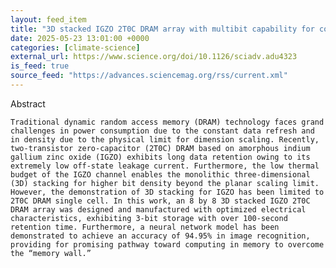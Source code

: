 ```yaml
---
layout: feed_item
title: "3D stacked IGZO 2T0C DRAM array with multibit capability for computing in memory applications | Science Advances"
date: 2025-05-23 13:01:00 +0000
categories: [climate-science]
external_url: https://www.science.org/doi/10.1126/sciadv.adu4323
is_feed: true
source_feed: "https://advances.sciencemag.org/rss/current.xml"
---
```


Abstract
   
   
    Traditional dynamic random access memory (DRAM) technology faces grand challenges in power consumption due to the constant data refresh and in density due to the physical limit for dimension scaling. Recently, two-transistor zero-capacitor (2T0C) DRAM based on amorphous indium gallium zinc oxide (IGZO) exhibits long data retention owing to its extremely low off-state leakage current. Furthermore, the low thermal budget of the IGZO channel enables the monolithic three-dimensional (3D) stacking for higher bit density beyond the planar scaling limit. However, the demonstration of 3D stacking for IGZO has been limited to 2T0C DRAM single cell. In this work, an 8 by 8 3D stacked IGZO 2T0C DRAM array was designed and manufactured with optimized electrical characteristics, exhibiting 3-bit storage with over 100-second retention time. Furthermore, a neural network model has been demonstrated to achieve an accuracy of 94.95% in image recognition, providing for promising pathway toward computing in memory to overcome the “memory wall.”
